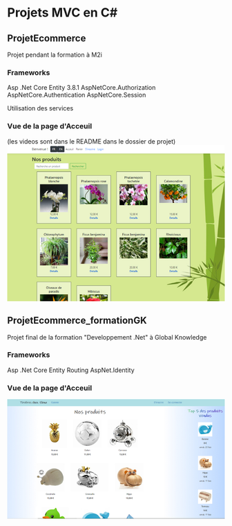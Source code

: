 # Projets MVC en C#

## ProjetEcommerce
Projet pendant la formation à M2i

### Frameworks
Asp .Net Core
Entity 3.8.1
AspNetCore.Authorization
AspNetCore.Authentication
AspNetCore.Session

Utilisation des services

### Vue de la page d'Acceuil
(les videos sont dans le README dans le dossier de projet)
![](/ProjetEcommerce/gif/index.jpg)


## ProjetEcommerce_formationGK

Projet final de la formation "Developpement .Net" à Global Knowledge

### Frameworks
Asp .Net Core
Entity
Routing
AspNet.Identity

### Vue de la page d'Acceuil
![](/ProjetEcommerce_formationGK/gif/index.jpg)

